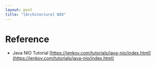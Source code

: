 ```yaml
---
layout: post
title: "[Architecture] NIO"
---
```


# Reference

- Java NIO Tutorial [https://jenkov.com/tutorials/java-nio/index.html](https://jenkov.com/tutorials/java-nio/index.html)